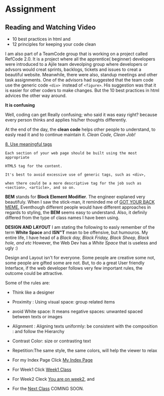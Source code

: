 # Assignment
## Reading and Watching Video
  * 10 best practices in html and
  * 12 principles for keeping your code clean
  
  I am also part of a TeamCode group that is working on a project called RefCode 2.0.  It is a project where all the apprentice( beginner) developers were introduced to a Ajile team deveolping group where developers or advsors would creat sprints, backlogs, tickets and issues to creat a beautiful website. Meanwhile, there were also, standup meetings and other task assignments. One of the advisors had suggested that the team code use the generic code ```<div> ```instead of ```<figure>```.  His suggestion was that it is easier for other coders to make changes. But the 10 best practices in html advices the other way around. 
 
 **It is confusing**
 
 Well, coding can get Really confusing; who said it was easy right? because every person thinks and applies his/her thoughts differently. 
 
 At the end of the day, the **clean code** helps other people to understand, to easly read it and to continue maintain it. _Clean Code, Clean Job!_
 
 
 
 [8. Use meaningful tags](https://blog.tbhcreative.com/2015/08/10-best-practices-in-html.html)
 
```
Each section of your web page should be built using the most appropriate 

HTML5 tag for the content. 
 
It's best to avoid excessive use of generic tags, such as <div>, 
 
when there could be a more descriptive tag for the job such as <section>, <article>, and so on.
 ```
**BEM** stands for **Block Element Modifier**. The engineer explaned very beautifuly.  When I saw the stick-man,  it reminded me of [GOT YOUR BACK MEME.](https://imgflip.com/i/1dee61) 
Eventhough different people would have different approaches in regards to styling, the **BEM** seems easy to understand. Also, it definily differed from the type of class names I have been using.

**DESIGN AND LAYOUT** 
I am stating the following to easly remember of the term **White Space** and **ISN"T** mean to be offensive, but humouros. My entire life, I have head of a *Black day, Black Friday, Black Sheep, Black hole, and etc*  However, the Web Dev has a *White Space* that is useless and ugly :)

Design and Layout isn't for everyone.  Some people are creative some not, some people are gifted some are not. But, to do a great User friendly Interface, if the web developer follows very few important rules, the outcome could be attractive.

Some of the rules are:
* Think like a designer
* Proximity : Using visual space: group related items
* avoid White space:  It means negative spaces: unwanted spaced between texts or images
* Alignment : Aligning texts uniformly: be consistent with the composition : and follow the Hierarchy 
* Contrast Color: size or contrasting text
* Repetition:The same style, the same colors, will help the viewer to relax

 
* For my Index Page Click [My Index Page](./index.md)
* For Week1 Click [Week1 Class](./week1.md)
* For Week2 Cleck [You are on week2](./week2.md), and 
* For the [Next Class](./week3.md) COMING SOON.
 
